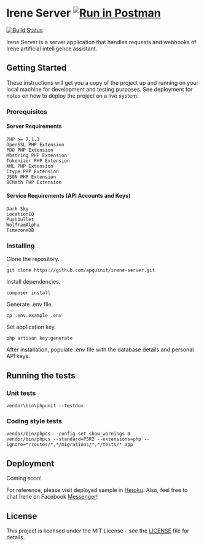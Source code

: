 # Irene Server [![Run in Postman](https://run.pstmn.io/button.svg)](https://app.getpostman.com/run-collection/4a15944cf8740f934549#?env%5BIrene%20-%20Local%5D=W3sia2V5IjoiYmFzZV91cmwiLCJ2YWx1ZSI6IiIsImVuYWJsZWQiOnRydWV9LHsia2V5IjoiZGlhbG9nZmxvd190b2tlbiIsInZhbHVlIjoiIiwiZW5hYmxlZCI6dHJ1ZX0seyJrZXkiOiJwdXNoYnVsbGV0X3Rva2VuIiwidmFsdWUiOiIiLCJlbmFibGVkIjp0cnVlfSx7ImtleSI6InB1c2hidWxsZXRfYWNjZXNzX3Rva2VuIiwidmFsdWUiOiIiLCJlbmFibGVkIjpmYWxzZX1d)
[![Build Status](https://travis-ci.org/apquinit/irene-server.svg?branch=master)](https://travis-ci.org/apquinit/irene-server)

Irene Server is a server application that handles requests and webhooks of Irene artificial intelligence assistant.

## Getting Started

These instructions will get you a copy of the project up and running on your local machine for development and testing purposes. See deployment for notes on how to deploy the project on a live system.

### Prerequisites

#### Server Requirements

```
PHP >= 7.1.3
OpenSSL PHP Extension
PDO PHP Extension
Mbstring PHP Extension
Tokenizer PHP Extension
XML PHP Extension
Ctype PHP Extension
JSON PHP Extension
BCMath PHP Extension
```

#### Service Requirements (API Accounts and Keys)

```
Dark Sky
LocationIQ
Pushbullet
WolframAlpha
TimezoneDB
```

### Installing

Clone the repository.

```
git clone https://github.com/apquinit/irene-server.git
```

Install dependencies.

```
composer install
```

Generate .env file.

```
cp .env.example .env
```

Set application key.

```
php artisan key:generate
```

After installation, populate .env file with the database details and personal API keys.

## Running the tests

### Unit tests

```
vendor\bin\phpunit --testdox 
```

### Coding style tests

```
vendor/bin/phpcs --config-set show_warnings 0
vendor/bin/phpcs --standard=PSR2 --extensions=php --ignore=*/routes/*,*/migrations/*,*/tests/* app
```

## Deployment

Coming soon!

For reference, please visit deployed sample in [Heroku](https://irene-server.herokuapp.com/).
Also, feel free to chat Irene on Facebook [Messenger](https://www.facebook.com/irene.artificial.intelligence.assistant.lite/)!

## License

This project is licensed under the MIT License - see the [LICENSE](LICENSE) file for details.
